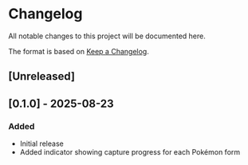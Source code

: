 # Changelog
All notable changes to this project will be documented here.

The format is based on [Keep a Changelog](https://keepachangelog.com/en/1.1.0/).

## [Unreleased]

## [0.1.0] - 2025-08-23
### Added
- Initial release
- Added indicator showing capture progress for each Pokémon form
